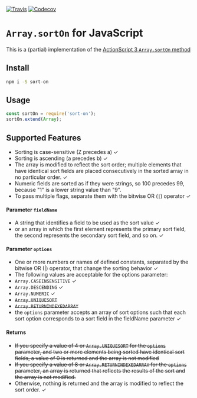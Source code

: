 [![Travis](https://img.shields.io/travis/AndreasPizsa/as3-array-sort-on.svg?style=flat-square)](https://github.com/AndreasPizsa/as3-array-sort-on)
[![Codecov](https://img.shields.io/codecov/c/github/AndreasPizsa/as3-array-sort-on.svg?style=flat-square)](https://codecov.io/gh/AndreasPizsa/as3-array-sort-on)

# `Array.sortOn` for JavaScript

This is a (partial) implementation of the [ActionScript 3 `Array.sortOn` method](http://help.adobe.com/en_US/FlashPlatform/reference/actionscript/3/Array.html#sortOn())

## Install

```bash
npm i -S sort-on

```

## Usage

```javascript
const sortOn = require('sort-on');
sortOn.extend(Array);

```
## Supported Features
+ Sorting is case-sensitive (Z precedes a) ✓
+ Sorting is ascending (a precedes b) ✓
+ The array is modified to reflect the sort order; multiple elements that have identical sort fields are placed consecutively in the sorted array in no particular order.  ✓
+ Numeric fields are sorted as if they were strings, so 100 precedes 99, because "1" is a lower string value than "9".
+ To pass multiple flags, separate them with the bitwise OR (`|`) operator ✓

#### Parameter `fieldName`
+ A string that identifies a field to be used as the sort value  ✓
+ or an array in which the first element represents the primary sort field, the second represents the secondary sort field, and so on.  ✓

#### Parameter `options`
+ One or more numbers or names of defined constants, separated by the bitwise OR (|) operator, that change the sorting behavior ✓
+ The following values are acceptable for the options parameter:
+ `Array.CASEINSENSITIVE` ✓
+ `Array.DESCENDING` ✓
+ `Array.NUMERIC` ✓
+ ~~`Array.UNIQUESORT`~~
+ ~~`Array.RETURNINDEXEDARRAY`~~
+ the `options` parameter accepts an array of sort options such that each sort option corresponds to a sort field in the fieldName parameter  ✓

#### Returns
+ ~~If you specify a value of 4 or `Array.UNIQUESORT` for the `options` parameter, and two or more elements being sorted have identical sort fields, a value of 0 is returned and the array is not modified~~
+ ~~If you specify a value of 8 or `Array.RETURNINDEXEDARRAY` for the `options` parameter, an array is returned that reflects the results of the sort and the array is not modified.~~
+ Otherwise, nothing is returned and the array is modified to reflect the sort order.  ✓
